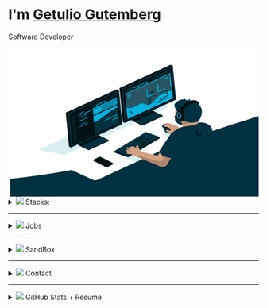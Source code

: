<p align="right" ><frame src="https://komarev.com/ghpvc/?username=getuliogutemberg&label=Visitors:&color=red&style=flat"></frame> </p>



# I'm <a href="https://www.linkedin.com/in/getuliogutemberg/" >  Getulio Gutemberg </a>
Software Developer



<!-- <p align="right" ><a href="https://www.linkedin.com/in/getuliogutemberg/" >Software Developer 🚀</a><img src="https://media.giphy.com/media/hvRJCLFzcasrR4ia7z/giphy.gif" width="30px"> </p> -->


<img align="right" alt="GIF" src="./code.gif" width="500" height="300" />

<details>
<summary> <img height="30" src="https://upload.wikimedia.org/wikipedia/commons/thumb/b/be/Circle-icons-stack.svg/2048px-Circle-icons-stack.svg.png" > Stacks:</summary>

<!--<code><img height="20" src="https://raw.githubusercontent.com/github/explore/80688e429a7d4ef2fca1e82350fe8e3517d3494d/topics/javascript/javascript.png"></code>-->
<!--<code><img height="20" src="https://raw.githubusercontent.com/github/explore/80688e429a7d4ef2fca1e82350fe8e3517d3494d/topics/vue/vue.png"></code>-->

- <code><img height="30" src="https://d2nir1j4sou8ez.cloudfront.net/wp-content/uploads/2021/12/nextjs-boilerplate-logo.png"> Next.js</code> <code><img height="30" src="https://raw.githubusercontent.com/github/explore/80688e429a7d4ef2fca1e82350fe8e3517d3494d/topics/react/react.png"> React</code> <code><img height="30" src="https://raw.githubusercontent.com/github/explore/80688e429a7d4ef2fca1e82350fe8e3517d3494d/topics/nodejs/nodejs.png"> Node.js</code>
-  <code><img height="30" src="https://cdn-icons-png.flaticon.com/512/919/919827.png"> Html</code> <code><img height="30" src="https://cdn-icons-png.flaticon.com/512/919/919826.png"> CSS</code> <code><img height="30" src="https://upload.wikimedia.org/wikipedia/commons/thumb/6/6a/JavaScript-logo.png/800px-JavaScript-logo.png"> JavaScript</code>
- <code><img height="30" src="https://cdn.icon-icons.com/icons2/2415/PNG/512/typescript_original_logo_icon_146317.png"> TypeScript</code> <code><img height="30" src="https://seeklogo.com/images/M/mongodb-logo-D13D67C930-seeklogo.com.png"> MongoDB</code>
- <code><img height="30" src="https://cdn-icons-png.flaticon.com/512/5968/5968342.png"> Postgres</code> <code><img height="30" src="https://cdn.icon-icons.com/icons2/2699/PNG/512/firebase_logo_icon_171157.png"> FireBase</code>
- <code><img height="30" src="https://cdn.iconscout.com/icon/free/png-256/free-laravel-226015.png"> Laravel</code> <code><img height="30" src="https://cdn-icons-png.flaticon.com/256/5968/5968332.png"> Php</code> <code><img height="30" src="https://cdn-icons-png.flaticon.com/512/5968/5968350.png"> Python</code>
- <code><img height="30" src="https://static-00.iconduck.com/assets.00/socket-io-icon-2048x2046-tx88w4en.png"> Sockets IO</code> <code><img height="30" src="https://w7.pngwing.com/pngs/761/513/png-transparent-material-ui-logo.png"> Material UI</code>
 



<!--<code><img height="20" src="https://raw.githubusercontent.com/github/explore/80688e429a7d4ef2fca1e82350fe8e3517d3494d/topics/cpp/cpp.png"></code>-->
<!--<code><img height="20" src="https://raw.githubusercontent.com/github/explore/80688e429a7d4ef2fca1e82350fe8e3517d3494d/topics/python/python.png"></code>-->
<!--<code><img height="20" src="https://raw.githubusercontent.com/github/explore/80688e429a7d4ef2fca1e82350fe8e3517d3494d/topics/mysql/mysql.png"></code>-->
<!--<code><img height="20" src="https://raw.githubusercontent.com/github/explore/80688e429a7d4ef2fca1e82350fe8e3517d3494d/topics/firebase/firebase.png"></code>-->
<!--<code><img height="20" src="https://raw.githubusercontent.com/github/explore/80688e429a7d4ef2fca1e82350fe8e3517d3494d/topics/git/git.png"></code>-->
<!--<code><img height="20" src="https://raw.githubusercontent.com/github/explore/5c058a388828bb5fde0bcafd4bc867b5bb3f26f3/topics/graphql/graphql.png"></code>-->

Learned progress:

<!--START_SECTION:waka-->
```text
React.js             ████████████▓░░░░░░░░░░░░                                           50.67 % 
Node.js              ███████▓░░░░░░░░░░░░░░░░░                                           38.04 % 
Next.js              █████▓░░░░░░░░░░░░░░░░░░░                                           27.73 % 
Tailwind css         ██▓░░░░░░░░░░░░░░░░░░░░░░                                           10.64 % 
ReactNative          █░░░░░░░░░░░░░░░░░░░░░░░░                                           04.01 % 
```
<!--END_SECTION:waka-->

</details>

-----

<details>
<summary> <img height="30" src="https://icon-library.com/images/jobs-icon-png/jobs-icon-png-20.jpg"> Jobs</summary>

- [Util 4.0](https://www.utind.com.br/)

</details>

-----

<details>
<summary> <img height="30" src="https://cdn-icons-png.flaticon.com/512/506/506280.png"> SandBox</summary>

- Next Social App : [preview](https://capybaquigrafo.vercel.app/) [repo](https://github.com/getuliogutemberg/next-social-api)
- Next Form Builder: [preview](https://next-form-builder.vercel.app/) [repo](https://github.com/getuliogutemberg/next-form-builder)
- 3dWebRender: [preview](https://run3d.vercel.app/) [repo]()
- Responsive SaaS Layout: [preview](https://responsive-layout-pi.vercel.app/) [repo](https://github.com/getuliogutemberg/responsive-layout) 
- Gptalkin 1.0: [preview](https://gptalking-10.vercel.app/) [repo](https://github.com/getuliogutemberg/new-util) 
- Basic System with React: [preview](https://react-dos.vercel.app/)  [repo](https://github.com/getuliogutemberg/react-dos)
- Playing with React: [preview](https://deepspace-two.vercel.app/) [repo](https://github.com/getuliogutemberg/novoapp)
- LoginForm: [preview](https://tela-login-pied.vercel.app/) [repo]()
- ClientForm: [preview](https://formulario-clientes-drab.vercel.app/) [repo]()
- Calculator: [preview](https://calculadora-beryl-alpha.vercel.app/) [repo]()
- IMC Calculator: [preview](https://calculadora-beryl-alpha.vercel.app/) [repo]()
- Cronometer 2.0: [preview](https://cronometro-v2-0.vercel.app/) [repo]()
- Cronometer 1.0: [preview](https://clonenetflix-omega.vercel.app/) [repo]()
- Prehistoric portifolio: [preview](https://portifolio-beta-five.vercel.app/) [repo](https://github.com/getuliogutemberg/portifolio-beta) 

  
</details>

-----

<details>
<summary> <img height="30" src="https://upload.wikimedia.org/wikipedia/commons/thumb/9/93/Google_Contacts_icon.svg/1200px-Google_Contacts_icon.svg.png"> Contact</summary>
<!--<a href="https://discord.gg/D7d5btMT">
  <img align="left" alt="Getulio's Server Discord" width="22px" src="https://seeklogo.com//images/D/discord-logo-134E148657-seeklogo.com.png" />
</a>
<a href="https://twitter.com/geeky_abhiz">
  <img align="left" alt="Abhishek Naidu | Twitter" width="22px" src="https://cdn.jsdelivr.net/npm/simple-icons@v3/icons/twitter.svg" />
</a>-->
 
<code>Linked In <a href="https://www.linkedin.com/in/getuliogutemberg/" ><img alt="Getulio's LinkdeIN"  height="30" src="https://cdn-icons-png.flaticon.com/256/174/174857.png" /></a></code>
<code>Whatsapp <a href="https://wa.me/5581992079191"><img  alt="Getulio's whatsapp"  height="30" src="https://www.svgrepo.com/show/28155/whatsapp.svg" /></a></code>
<code>Instagram <a href="https://www.instagram.com/getuliogutemberg"><img alt="Getulio's Instagram"  height="30" src="https://upload.wikimedia.org/wikipedia/commons/thumb/e/e7/Instagram_logo_2016.svg/2048px-Instagram_logo_2016.svg.png" /></a></code>

</details>

-----

<details>
<summary> <img height="30" src="https://cdn-icons-png.flaticon.com/512/432/432548.png"> GitHub Stats + Resume </summary>



<p align="center" >
 <img src="https://github-readme-stats.vercel.app/api?username=getuliogutemberg&show_icons=true&theme=gotham" alt="getuliogutemberg" />
 <br/>
 <code><a href="https://www.linkedin.com/ambry/?x-li-ambry-ep=AQJgEeowUcRsTQAAAYty_HyUchemFaE9J-7XZm3b6SlKiswa46qF3_TPgX6x5khzAY2--HMwjguV1Ntrcp76rZBvAtbt4C2t5Tr3GLiLl7h1Fi7EalCNu5Uio4ktLHb4uTrkBPevBbK7UPSf69rnntn33kcYyeZDj0CYF1T90SkXbNtETdtd7SbrG0JLnBH5v2L-UsC9sf0TjFBXfA84T0Mfycu64GcrumwsN0e_4PjQahSWfX3TxOEhCDamXztJu9eURH2lnEsseSg-HdoeA0TcrWrUtX_N_AXB_v-B-roay0caVydm0q0ZYXt0-Id_G-zaFQgKYHjsNUgJhBsxQOjn-7-a81Lqn8YWkzfMDM4lO65bWsYKpmlwyQbZvONfCcSJYaGJbf-dWgGZASt_RovFvr3MFxP0qI1hGW5TiK1NGsFQ5TocSD30uc-xJK-H5_0tYy1LrrXPdsWr280imWG96SdSAufgixAcDeRbbY5u3uZmXu9570OTylEWgR9pYIfKT3RJM7YWne9lBKVlFiQmWSNLjQLftqlLVvPlGIdOyGKzy8csV0JCS7xQ5GyuEN2G3A&x-ambry-um-filename=GetulioGutemberg_CV.pdf" >Download Resume</a></code>
</p>

</details>



